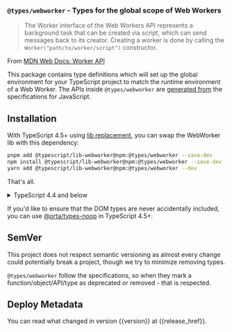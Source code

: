 ### `@types/webworker` - Types for the global scope of Web Workers

> The Worker interface of the Web Workers API represents a background task that can be created via script, which can send messages back to its creator. Creating a worker is done by calling the `Worker("path/to/worker/script")` constructor.

From [MDN Web Docs: Worker API](https://developer.mozilla.org/en-US/docs/Web/API/Worker)

This package contains type definitions which will set up the global environment for your TypeScript project to match the runtime environment of a Web Worker. The APIs inside `@types/webworker` are [generated from](https://github.com/microsoft/TypeScript-DOM-lib-generator/) the specifications for JavaScript.

## Installation 

With TypeScript 4.5+ using [lib replacement](https://www.typescriptlang.org/tsconfig/#libReplacement), you can swap the WebWorker lib with this dependency:

```sh
pnpm add @typescript/lib-webworker@npm:@types/webworker --save-dev
npm install @typescript/lib-webworker@npm:@types/webworker --save-dev
yarn add @typescript/lib-webworker@npm:@types/webworker --dev
```

That's all. 

<details>
<summary>TypeScript 4.4 and below</summary>

<br/>
To use `@types/webworker` you need to do two things:

1. Install the dependency: `npm install @types/webworker --save-dev`, `yarn add @types/webworker --dev` or `pnpm add @types/webworker --save-dev`.

1. Update your [`tsconfig.json`](https://www.typescriptlang.org/tsconfig). There are two cases to consider depending on if you have `lib` defined in your `tsconfig.json` or not.

    1. **Without "lib"** - You will need to add `"lib": []`. The value you want to add inside your lib should correlate to your [`"target"`](https://www.typescriptlang.org/tsconfig#target). For example if you had `"target": "es2017"`, then you would add `"lib": ["es2017"]`
    1. **With "lib"**  - You should remove `"webworker"`.

Removing `"webworker"` gives @types/webworker the chance to provide the same set of global declarations. However, It's possible that your dependencies pull in the TypeScript Web Worker library, in which case you can either try to make that not happen, or use TypeScript 4.5 to systematically replace the library.

</details>

If you'd like to ensure that the DOM types are never accidentally included, you can use [@orta/types-noop](https://www.npmjs.com/package/@orta/type-noops) in TypeScript 4.5+.

## SemVer

This project does not respect semantic versioning as almost every change could potentially break a project, though we try to minimize removing types.

`@types/webworker` follow the specifications, so when they mark a function/object/API/type as deprecated or removed - that is respected.

## Deploy Metadata

You can read what changed in version {{version}} at {{release_href}}.

